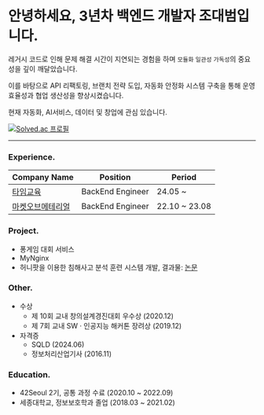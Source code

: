 # 안녕하세요, 3년차 백엔드 개발자 조대범입니다.

레거시 코드로 인해 문제 해결 시간이 지연되는 경험을 하며 
`모듈화` `일관성` `가독성`의 중요성을 깊이 깨달았습니다.

이를 바탕으로 API 리팩토링, 브랜치 전략 도입, 자동화 안정화 
시스템 구축을 통해 운영 효율성과 협업 생산성을 향상시켰습니다.

현재 자동화, AI서비스, 데이터 및 창업에 관심 있습니다.

<!--
**DBrider3/DBrider3** is a ✨ _special_ ✨ repository because its `README.md` (this file) appears on your GitHub profile.

Here are some ideas to get you started:

- 🔭 I’m currently working on ...
- 🌱 I’m currently learning ...
- 👯 I’m looking to collaborate on ...
- 🤔 I’m looking for help with ...
- 💬 Ask me about ...
- 📫 How to reach me: ...
- 😄 Pronouns: ...
- ⚡ Fun fact: ...
-->

[![Solved.ac 프로필](http://mazassumnida.wtf/api/v2/generate_badge?boj=dominic743)](https://solved.ac/dominic743)

---
### Experience.
|Company Name|Position|Period|
|---|---|---|
|<a href="https://www.timeedu.co.kr/">타임교육</a>|BackEnd Engineer|24.05 ~ |
|<a href="https://www.steelboso.com/">마켓오브메테리얼</a>|BackEnd Engineer|22.10 ~ 23.08|

### Project.
- 퐁게임 대회 서비스
- MyNginx
- 허니팟을 이용한 침해사고 분석 훈련 시스템 개발, 결과물: [논문](https://dl.acm.org/doi/pdf/10.1145/3440943.3444738)

### Other.
- 수상
  - 제 10회 교내 창의설계경진대회 우수상 (2020.12)
  - 제 7회 교내 SW · 인공지능 해커톤 장려상 (2019.12)
- 자격증
  - SQLD (2024.06)
  - 정보처리산업기사 (2016.11)

### Education.
- 42Seoul 2기, 공통 과정 수료 (2020.10 ~ 2022.09)
- 세종대학교, 정보보호학과 졸업 (2018.03 ~ 2021.02)
